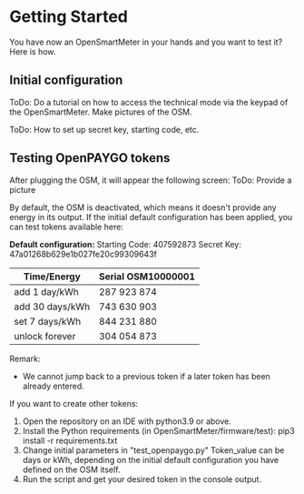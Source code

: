 # Getting Started

You have now an OpenSmartMeter in your hands and you want to test it? Here is how.

## Initial configuration

ToDo: Do a tutorial on how to access the technical mode via the keypad of the OpenSmartMeter. Make pictures of the OSM.

ToDo: How to set up secret key, starting code, etc.

## Testing OpenPAYGO tokens

After plugging the OSM, it will appear the following screen:
ToDo: Provide a picture

By default, the OSM is deactivated, which means it doesn't provide any energy in its output.
If the initial default configuration has been applied, you can test tokens available here:

**Default configuration:**
Starting Code: 407592873
Secret Key: 47a01268b629e1b027fe20c99309643f

| Time/Energy     | Serial OSM10000001 |
| --------------- | ------------------ |
| add 1 day/kWh   | 287 923 874        |
| add 30 days/kWh | 743 630 903        |
| set 7 days/kWh  | 844 231 880        |
| unlock forever  | 304 054 873        |

Remark:

- We cannot jump back to a previous token if a later token has been already entered.

If you want to create other tokens:

1. Open the repository on an IDE with python3.9 or above.
2. Install the Python requirements (in OpenSmartMeter/firmware/test):
   pip3 install -r requirements.txt
3. Change initial parameters in "test_openpaygo.py"
   Token_value can be days or kWh, depending on the initial default configuration you have defined on the OSM itself.
4. Run the script and get your desired token in the console output.
